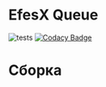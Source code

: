 # EfesX Queue

![tests](https://github.com/EfesX/queue/actions/workflows/tests.yml/badge.svg)
[![Codacy Badge](https://app.codacy.com/project/badge/Grade/544f83cde39d48fe95f89318175ab2e7)](https://app.codacy.com/gh/EfesX/queue/dashboard?utm_source=gh&utm_medium=referral&utm_content=&utm_campaign=Badge_grade)

# Cборка

